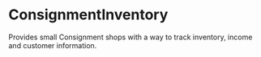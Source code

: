 # ConsignmentInventory
Provides small Consignment shops with a way to track inventory, income and customer information.
